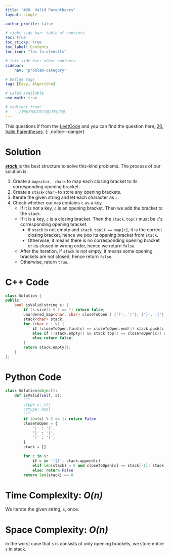 ```yaml
---
title: "#20. Valid Parentheses"
layout: single

author_profile: false

# right side bar: table of contents
toc: true
toc_sticky: true
toc_label: Contents
toc_icon: "fas fa-utensils"

# left side bar: other contents
sidebar:
    nav: "problem-category"

# Define tags
tag: [Easy, Algorithm]

# LaTeX available
use_math: true

# redirect_from:
#   - /위험카테고리이름/파일이름
---
```


This questions if from the [LeetCode](https://leetcode.com) and you can find the question here, [20. Valid Parentheses](https://leetcode.com/problems/valid-parentheses/).
{: .notice--danger}

# Solution
[***stack*** ](../../study-note/stack/) is the best structure to solve this-kind problems. The process of our solution is:

1. Create a `map<char, char>` to map each closing bracket to its corresponding opening bracket.
2. Create a `stack<char>` to store any opening brackets.
3. Iterate the given string and let each character as `c`.
4. Check whether our `map` contains `c` as a key.
   + If it is not a key, `c` is an opening bracket. Then we add the bracket to the `stack`.
   + If it is a key, `c` is a closing bracket. Then the `stack.top()` must be `c`'s corresponding opening bracket.
     + if `stack` is not empty and `stack.top() == map[c]`, it is the correct closing bracket, hence we pop its opening bracket from `stack`.
     + Otherwise, it means there is no corresponding opening bracket or its closed in wrong order, hence we return `false`.
   + After the iteration, if `stack` is not empty, it means some opening brackets are not closed, hence return `false`.
   + Otherwise, return `true`.

# C++ Code
```c++
class Solution {
public:
    bool isValid(string s) {
        if (s.size() % 2 == 1) return false;
        unordered_map<char, char> closeToOpen { {')', '('}, {'}', '{'}, {']', '['} };
        stack<char> stack;
        for (char c : s) {
            if (closeToOpen.find(c) == closeToOpen.end()) stack.push(c);
            else if (!stack.empty() && stack.top() == closeToOpen[c]) stack.pop();
            else return false;
        }
        return stack.empty();
    }
};
```

# Python Code
~~~python
class Solution(object):
    def isValid(self, s):
        """
        :type s: str
        :rtype: bool
        """
        if len(s) % 2 == 1: return False
        closeToOpen = { 
            ')' : '(',
            '}' : '{',
            ']' : '[',
        }
        stack = []

        for c in s:
            if c in '({[': stack.append(c)
            elif len(stack) > 0 and closeToOpen[c] == stack[-1]: stack.pop()
            else: return False
        return len(stack) == 0
~~~

# Time Complexity: *$O(n)$*
We iterate the given string, `s`, once.

# Space Complexity: *$O(n)$*
In the worst case that `s` is consists of only opening brackets, we store entire `s` in stack.
